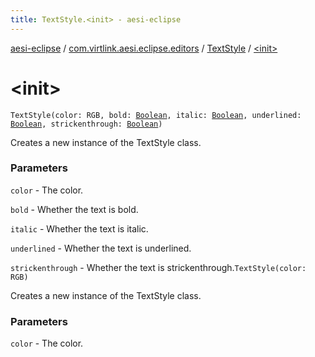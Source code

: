 ```yaml
---
title: TextStyle.<init> - aesi-eclipse
---
```


[aesi-eclipse](../../index.html) / [com.virtlink.aesi.eclipse.editors](../index.html) / [TextStyle](index.html) / [&lt;init&gt;](.)

# &lt;init&gt;

`TextStyle(color: RGB, bold: `[`Boolean`](https://kotlinlang.org/api/latest/jvm/stdlib/kotlin/-boolean/index.html)`, italic: `[`Boolean`](https://kotlinlang.org/api/latest/jvm/stdlib/kotlin/-boolean/index.html)`, underlined: `[`Boolean`](https://kotlinlang.org/api/latest/jvm/stdlib/kotlin/-boolean/index.html)`, strickenthrough: `[`Boolean`](https://kotlinlang.org/api/latest/jvm/stdlib/kotlin/-boolean/index.html)`)`

Creates a new instance of the TextStyle class.

### Parameters

`color` - The color.

`bold` - Whether the text is bold.

`italic` - Whether the text is italic.

`underlined` - Whether the text is underlined.

`strickenthrough` - Whether the text is strickenthrough.`TextStyle(color: RGB)`

Creates a new instance of the TextStyle class.

### Parameters

`color` - The color.